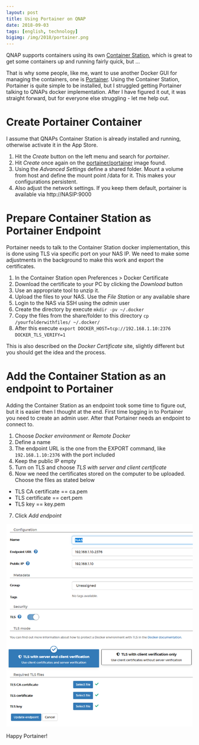 ```yaml
---
layout: post
title: Using Portainer on QNAP
date: 2018-09-03
tags: [english, technology]
bigimg: /img/2018/portainer.png
---
```


QNAP supports containers using its own [Container Station](https://www.qnap.com/solution/container_station/), which is great to get some containers up and running fairly quick, but ...

That is why some people, like me, want to use another Docker GUI for managing the containers, one is [Portainer](https://portainer.io/). Using the Container Station, Portainer is quite simple to be installed, but I struggled getting Portainer talking to QNAPs docker implementation. After I have figured it out, it was straight forward, but for everyone else struggling - let me help out.

# Create Portainer Container
I assume that QNAPs Container Station is already installed and running, otherwise activate it in the App Store.

1. Hit the *Create* button on the left menu and search for *portainer*.
2. Hit *Create* once again on the [portainer/portainer](https://hub.docker.com/r/portainer/portainer/) image found.
3. Using the *Advanced Settings* define a shared folder. Mount a volume from host and define the mount point /data for it. This makes your configurations persistent.
4. Also adjust the network settings. If you keep them default, portainer is available via http://NASIP:9000

# Prepare Container Station as Portainer Endpoint
Portainer needs to talk to the Container Station docker implementation, this is done using TLS via specific port on your NAS IP. We need to make some adjustments in the background to make this work and export the certificates.

1. In the Container Station open Preferences > Docker Certificate
2. Download the certificate to your PC by clicking the *Download* button
3. Use an appropriate tool to unzip it.
4. Upload the files to your NAS. Use the *File Station* or any available share
5. Login to the NAS via SSH using the *admin* user
6. Create the directory by execute ```mkdir -pv ~/.docker```
7. Copy the files from the share/folder to this directory ```cp /yourfolderwithfiles/ ~/.docker/```
8. After this execute ```export DOCKER_HOST=tcp://192.168.1.10:2376 DOCKER_TLS_VERIFY=1```

This is also described on the *Docker Certificate* site, slightly different but you should get the idea and the process.

# Add the Container Station as an endpoint to Portainer
Adding the Container Station as an endpoint took some time to figure out, but it is easier then I thought at the end. First time logging in to Portainer you need to create an admin user. After that Portainer needs an endpoint to connect to.

1. Choose *Docker environment* or *Remote Docker*
2. Define a name
3. The endpoint URL is the one from the EXPORT command, like ```192.168.1.10:2376``` with the port included
4. Keep the public IP empty
5. Turn on TLS and choose *TLS with server and client certificate*
6. Now we need the certificates stored on the computer to be uploaded. Choose the files as stated below
 * TLS CA certificate == ca.pem
 * TLS certificate == cert.pem
 * TLS key == key.pem
7. Click *Add endpoint*

![portainer configuration](/img/2018/portainer-config.png)

Happy Portainer!